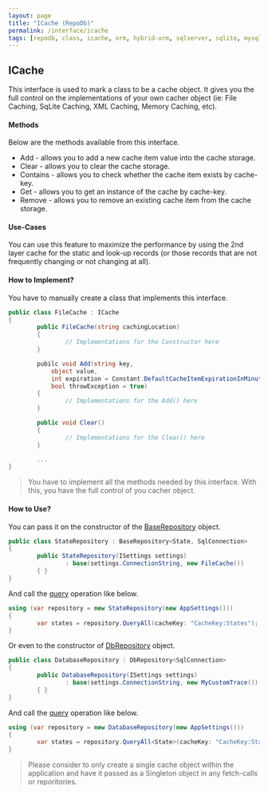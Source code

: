 ```yaml
---
layout: page
title: "ICache (RepoDb)"
permalink: /interface/icache
tags: [repodb, class, icache, orm, hybrid-orm, sqlserver, sqlite, mysql, postgresql]
---
```


## ICache

This interface is used to mark a class to be a cache object. It gives you the full control on the implementations of your own cacher object (ie: File Caching, SqLite Caching, XML Caching, Memory Caching, etc).

#### Methods

Below are the methods available from this interface.

- Add - allows you to add a new cache item value into the cache storage.
- Clear - allows you to clear the cache storage.
- Contains - allows you to check whether the cache item exists by cache-key.
- Get - allows you to get an instance of the cache by cache-key.
- Remove - allows you to remove an existing cache item from the cache storage.

#### Use-Cases

You can use this feature to maximize the performance by using the 2nd layer cache for the static and look-up records (or those records that are not frequently changing or not changing at all).

#### How to Implement?

You have to manually create a class that implements this interface.

```csharp
public class FileCache : ICache
{
        public FileCache(string cachingLocation)
        {
                // Implementations for the Constructor here
        }

        pubilc void Add(string key,
            object value,
            int expiration = Constant.DefaultCacheItemExpirationInMinutes,
            bool throwException = true)
        {
                // Implementations for the Add() here
        }

        public void Clear()
        {
                // Implementations for the Clear() here
        }

        ...
}
```

> You have to implement all the methods needed by this interface. With this, you have the full control of you cacher object.

#### How to Use?

You can pass it on the constructor of the [BaseRepository](/class/baserepository) object.

```csharp
public class StateRepository : BaseRepository<State, SqlConnection>
{
        public StateRepository(ISettings settings)
                : base(settings.ConnectionString, new FileCache())
        { }
}
```

And call the [query](/operation/query) operation like below.

```csharp
using (var repository = new StateRepository(new AppSettings()))
{
        var states = repository.QueryAll(cacheKey: "CacheKey:States");
}
```

Or even to the constructor of [DbRepository](/class/dbrepository) object.

```csharp
public class DatabaseRepository : DbRepository<SqlConnection>
{
        public DatabaseRepository(ISettings settings)
                : base(settings.ConnectionString, new MyCustomTrace())
        { }
}
```

And call the [query](/operation/query) operation like below.

```csharp
using (var repository = new DatabaseRepository(new AppSettings()))
{
        var states = repository.QueryAll<State>(cacheKey: "CacheKey:States");
}
```

> Please consider to only create a single cache object within the application and have it passed as a Singleton object in any fetch-calls or reporitories.
